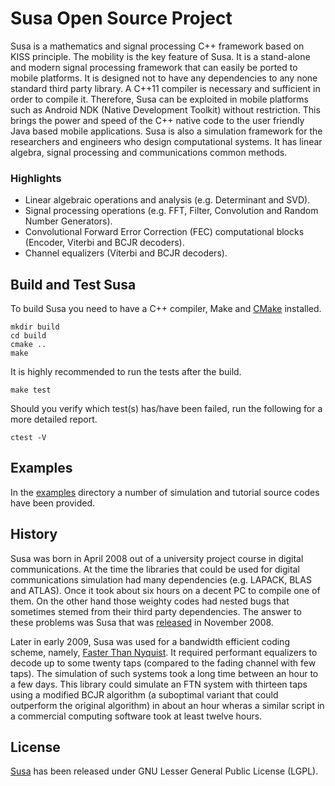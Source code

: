 # Susa Open Source Project

Susa is a mathematics and signal processing C++ framework based on KISS principle. The mobility is the key feature of Susa. It is a stand-alone and modern signal processing framework that can easily be ported to mobile platforms. It is designed not to have any dependencies to any none standard third party library. A C++11 compiler is necessary and sufficient in order to compile it. Therefore, Susa can be exploited in mobile platforms such as Android NDK (Native Development Toolkit) without restriction. This brings the power and speed of the C++ native code to the user friendly Java based mobile applications. Susa is also a simulation framework for the researchers and engineers who design computational systems. It has linear algebra, signal processing and communications common methods.

### Highlights
 - Linear algebraic operations and analysis (e.g. Determinant and SVD).
 - Signal processing operations (e.g. FFT, Filter, Convolution and Random Number Generators).
 - Convolutional Forward Error Correction (FEC) computational blocks (Encoder, Viterbi and BCJR decoders).
 - Channel equalizers (Viterbi and BCJR decoders).

## Build and Test Susa
To build Susa you need to have a C++ compiler, Make and [CMake](https://cmake.org) installed.

```
mkdir build
cd build
cmake ..
make
```
It is highly recommended to run the tests after the build.

```
make test
```
Should you verify which test(s) has/have been failed, run the following for a more detailed report.

```
ctest -V
```
## Examples
In the [examples](https://github.com/behrooza/susa/tree/master/examples) directory a number of simulation and tutorial source codes have been provided.
## History
Susa was born in April 2008 out of a university project course in digital communications. At the time the libraries
that could be used for digital communications simulation had many dependencies (e.g. LAPACK, BLAS and ATLAS).
Once it took about six hours on a decent PC to compile one of them. On the other hand those weighty codes had nested
bugs that sometimes stemed from their third party dependencies. The answer to these problems was Susa that was
[released](http://sourceforge.net/projects/susa) in November 2008.

Later in early 2009, Susa was used for a bandwidth efficient coding scheme, namely, [Faster Than Nyquist](http://www.eit.lth.se/fileadmin/eit/courses/eit085f/AndersonFasterThanNyquistSignaling.pdf). It required performant equalizers to decode up to some twenty taps (compared to the fading channel with few taps). The simulation of such systems took a long time between an hour to a few days. This library could simulate an FTN system with thirteen taps using a modified BCJR algorithm (a suboptimal variant that could outperform the original algorithm) in about an hour wheras a similar script in a commercial computing software took at least twelve hours.
## License
[Susa](http://susalib.org) has been released under GNU Lesser General Public License (LGPL).
